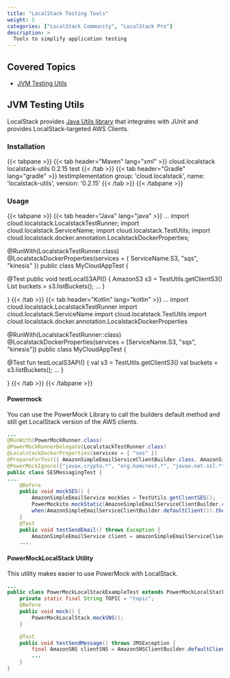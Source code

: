```yaml
---
title: "LocalStack Testing Tools"
weight: 5
categories: ["LocalStack Community", "LocalStack Pro"]
description: >
  Tools to simplify application testing
---
```


## Covered Topics

* [JVM Testing Utils](#jvm-testing-utils)

## JVM Testing Utils

LocalStack provides [Java Utils library](https://github.com/localstack/localstack-java-utils)
that integrates with JUnit and provides LocalStack-targeted AWS Clients.

### Installation

{{< tabpane >}}
{{< tab header="Maven" lang="xml" >}}
<dependency>
    <groupId>cloud.localstack</groupId>
    <artifactId>localstack-utils</artifactId>
    <version>0.2.15</version>
    <scope>test</scope>
</dependency>
{{< /tab >}}
{{< tab header="Gradle" lang="gradle" >}}
testImplementation group: 'cloud.localstack', name: 'localstack-utils', version: '0.2.15'
{{< /tab >}}
{{< /tabpane >}}

### Usage

{{< tabpane >}}
{{< tab header="Java" lang="java" >}}
...
import cloud.localstack.LocalstackTestRunner;
import cloud.localstack.ServiceName;
import cloud.localstack.TestUtils;
import cloud.localstack.docker.annotation.LocalstackDockerProperties;

@RunWith(LocalstackTestRunner.class)
@LocalstackDockerProperties(services = { ServiceName.S3, "sqs", "kinesis" })
public class MyCloudAppTest {

  @Test
  public void testLocalS3API() {
    AmazonS3 s3 = TestUtils.getClientS3()
    List<Bucket> buckets = s3.listBuckets();
    ...
  }

}
{{< /tab >}}
{{< tab header="Kotlin" lang="kotlin" >}}
...
import cloud.localstack.LocalstackTestRunner
import cloud.localstack.ServiceName
import cloud.localstack.TestUtils
import cloud.localstack.docker.annotation.LocalstackDockerProperties

@RunWith(LocalstackTestRunner::class)
@LocalstackDockerProperties(services = [ServiceName.S3, "sqs", "kinesis"])
public class MyCloudAppTest {

  @Test
  fun testLocalS3API() {
    val s3 = TestUtils.getClientS3()
    val buckets = s3.listBuckets();
    ...
  }

}
{{< /tab >}}
{{< /tabpane >}}

#### Powermock

You can use the PowerMock Library to call the builders default method and still get LocalStack version of the AWS clients.

```java
...
@RunWith(PowerMockRunner.class)
@PowerMockRunnerDelegate(LocalstackTestRunner.class)
@LocalstackDockerProperties(services = { "ses" })
@PrepareForTest({ AmazonSimpleEmailServiceClientBuilder.class, AmazonSimpleEmailServiceAsyncClientBuilder.class })
@PowerMockIgnore({"javax.crypto.*", "org.hamcrest.*", "javax.net.ssl.*", "com.sun.org.apache.xerces.*", "javax.xml.*", "org.xml.*", "javax.management.*", "javax.security.*", "org.w3c.*"})
public class SESMessagingTest {
....
    @Before
    public void mockSES() {
        AmazonSimpleEmailService mockSes = TestUtils.getClientSES();
        PowerMockito.mockStatic(AmazonSimpleEmailServiceClientBuilder.class);
        when(AmazonSimpleEmailServiceClientBuilder.defaultClient()).thenReturn(mockSes);
    }
    @Test
    public void testSendEmail() throws Exception {
        AmazonSimpleEmailService client = amazonSimpleEmailServiceClientBuilder.defaultClient();
    ....
```

#### PowerMockLocalStack Utility

This utility makes easier to use PowerMock with LocalStack.

```java
...
public class PowerMockLocalStackExampleTest extends PowerMockLocalStack{
    private static final String TOPIC = "topic";
    @Before
    public void mock() {
        PowerMockLocalStack.mockSNS();
    }

    @Test
    public void testSendMessage() throws JMSException {
        final AmazonSNS clientSNS = AmazonSNSClientBuilder.defaultClient();
        ...
    }
}
```
